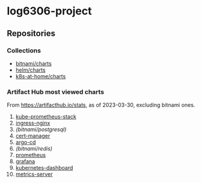 # log6306-project

## Repositories

### Collections

- [bitnami/charts](https://github.com/bitnami/charts)
- [helm/charts](https://github.com/helm/charts)
- [k8s-at-home/charts](https://github.com/k8s-at-home/charts)

### Artifact Hub most viewed charts

From https://artifacthub.io/stats, as of 2023-03-30, excluding bitnami ones.

1. [kube-prometheus-stack](https://github.com/prometheus-community/helm-charts)
2. [ingress-nginx](https://github.com/kubernetes/ingress-nginx)
3. _(bitnami/postgresql)_
4. [cert-manager](https://github.com/cert-manager/cert-manager)
5. [argo-cd](https://github.com/argoproj/argo-helm)
6. _(bitnami/redis)_
7. [prometheus](https://github.com/prometheus-community/helm-charts)
8. [grafana](https://github.com/grafana/helm-charts)
9. [kubernetes-dashboard](https://github.com/kubernetes/dashboard)
10. [metrics-server](https://github.com/kubernetes-sigs/metrics-server)
